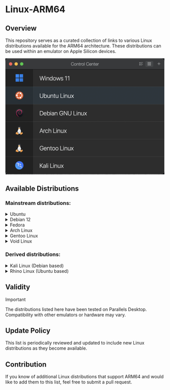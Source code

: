 # Linux-ARM64

## Overview
This repository serves as a curated collection of links to various Linux distributions available for the ARM64 architecture. These distributions can be used within an emulator on Apple Silicon devices.

<img src="https://raw.githubusercontent.com/AliShahabzadeh/Linux-ARM64/main/src/Screenshots/Header.png" width="500" />

## Available Distributions

### Mainstream distributions:

<details>
  <summary>Ubuntu</summary>
  </br><p><b>Links:</b></p>
  <a href="https://ubuntu.com/download/server/arm" target="_blank">Ubuntu Server</a></br>
  </br><p><b>   Notes:</b></p>
  - To install Ubuntu Desktop, you must first install Ubuntu Server and then manually add the Ubuntu Desktop modules.
</details>

<details>
  <summary>Debian 12</summary>
  </br><p><b>Links:</b></p>
  <a href="https://cdimage.debian.org/debian-cd/current/arm64/iso-cd/" target="_blank">Debian 12 - Net Install</a></br>
  <a href="https://cdimage.debian.org/debian-cd/current/arm64/iso-dvd/" target="_blank">Debian 12 - DVD</a></br>
  </br><p><b>Notes:</b></p>
  - When using the Net Install .iso file, the network driver may not be recognized in Parallels Desktop.</br>
  - To prevent this issue, it is recommended to use the DVD .iso file instead.
</details>

<details>
  <summary>Fedora</summary>
  </br><p><b>Links:</b></p>
  <a href="https://alt.fedoraproject.org/alt/" target="_blank">Fedora Alternative Architectures</a></br>
  </br><p><b>Notes:</b></p>
  - The version to download is called 'Everything' which provides a .iso file.
</details>

<details>
  <summary>Arch Linux</summary>
  </br><p><b>Links:</b></p>
  <a href="https://release.archboot.com/aarch64/latest/iso/" target="_blank">ArchBoot</a></br>
  </br><p><b>Notes:</b></p>
  - Installation is performed using ArchBoot.</br>
  - ArchBoot does not support `archinstall`
</details>

<details>
  <summary>Gentoo Linux</summary>
  </br><p><b>Links:</b></p>
  <a href="https://www.gentoo.org/downloads/" target="_blank">Gentoo</a></br>
</details>

<details>
  <summary>Void Linux</summary>
  </br><p><b>Links:</b></p>
  <a href="https://voidlinux.org/download/#arm%20platforms" target="_blank">Void Linux</a></br>
  </br><p><b>Notes:</b></p>
  - The related section to download the .iso file is 'apple silicon (asahi)'.</br>
  - The ARM64 version of Void Linux is designed to be used primarily with Asahi which means as a separate partition on your system.
</details>

### Derived distributions:

<details>
  <summary>Kali Linux (Debian based)</summary>
  </br><p><b>Links:</b></p>
  <a href="https://www.kali.org" target="_blank">Kali Linux</a></br>
</details>

<details>
  <summary>Rhino Linux (Ubuntu based)</summary>
  </br><p><b>Links:</b></p>
  <a href="https://rhinolinux.org/download" target="_blank">Rhino Linux</a></br>
</details>

## Validity
> [!IMPORTANT]
> The distributions listed here have been tested on Parallels Desktop. Compatibility with other emulators or hardware may vary.

## Update Policy
This list is periodically reviewed and updated to include new Linux distributions as they become available.

## Contribution
If you know of additional Linux distributions that support ARM64 and would like to add them to this list, feel free to submit a pull request.

